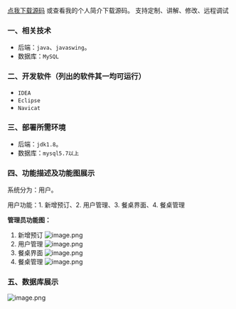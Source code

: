[点我下载源码](https://www.oneprosol.com/detail/e31ea85a1a8f4606bb3bfc233d5be18a) 
或查看我的个人简介下载源码。
支持定制、讲解、修改、远程调试

### 一、相关技术

- 后端：`java`、`javaswing`。
- 数据库：`MySQL`

### 二、开发软件（列出的软件其一均可运行）

- `IDEA`
- `Eclipse`
- `Navicat`

### 三、部署所需环境

- 后端：`jdk1.8`。
- 数据库：`mysql5.7以上`

### 四、功能描述及功能图展示

系统分为：用户。

用户功能：1. 新增预订、2. 用户管理、3. 餐桌界面、4. 餐桌管理

**管理员功能图：**

1. 新增预订
   ![image.png](https://pic.picprosol.com/user_upload/1ca4a16527164fbdbe5588f4023765f3/2024-12-12%2013:17:27_image.png)
2. 用户管理
   ![image.png](https://pic.picprosol.com/user_upload/1ca4a16527164fbdbe5588f4023765f3/2024-12-12%2013:17:33_image.png)
3. 餐桌界面
   ![image.png](https://pic.picprosol.com/user_upload/1ca4a16527164fbdbe5588f4023765f3/2024-12-12%2013:17:37_image.png)
4. 餐桌管理
   ![image.png](https://pic.picprosol.com/user_upload/1ca4a16527164fbdbe5588f4023765f3/2024-12-12%2013:17:43_image.png)

### 五、数据库展示

![image.png](https://pic.picprosol.com/user_upload/1ca4a16527164fbdbe5588f4023765f3/2024-12-12%2013:21:44_image.png)
